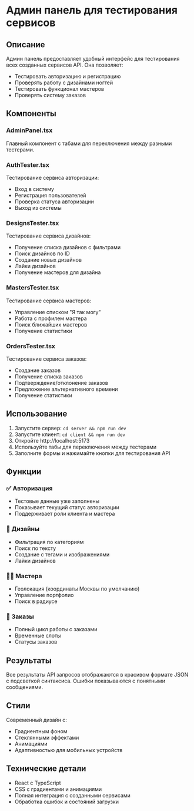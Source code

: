 # Админ панель для тестирования сервисов

## Описание

Админ панель предоставляет удобный интерфейс для тестирования всех созданных сервисов API. Она позволяет:

- Тестировать авторизацию и регистрацию
- Проверять работу с дизайнами ногтей
- Тестировать функционал мастеров
- Проверять систему заказов

## Компоненты

### AdminPanel.tsx
Главный компонент с табами для переключения между разными тестерами.

### AuthTester.tsx
Тестирование сервиса авторизации:
- Вход в систему
- Регистрация пользователей
- Проверка статуса авторизации
- Выход из системы

### DesignsTester.tsx
Тестирование сервиса дизайнов:
- Получение списка дизайнов с фильтрами
- Поиск дизайнов по ID
- Создание новых дизайнов
- Лайки дизайнов
- Получение мастеров для дизайна

### MastersTester.tsx
Тестирование сервиса мастеров:
- Управление списком "Я так могу"
- Работа с профилем мастера
- Поиск ближайших мастеров
- Получение статистики

### OrdersTester.tsx
Тестирование сервиса заказов:
- Создание заказов
- Получение списка заказов
- Подтверждение/отклонение заказов
- Предложение альтернативного времени
- Получение статистики

## Использование

1. Запустите сервер: `cd server && npm run dev`
2. Запустите клиент: `cd client && npm run dev`
3. Откройте http://localhost:5173
4. Используйте табы для переключения между тестерами
5. Заполните формы и нажимайте кнопки для тестирования API

## Функции

### ✅ Авторизация
- Тестовые данные уже заполнены
- Показывает текущий статус авторизации
- Поддерживает роли клиента и мастера

### 🎨 Дизайны
- Фильтрация по категориям
- Поиск по тексту
- Создание с тегами и изображениями
- Лайки дизайнов

### 👩‍🎨 Мастера
- Геолокация (координаты Москвы по умолчанию)
- Управление портфолио
- Поиск в радиусе

### 📅 Заказы
- Полный цикл работы с заказами
- Временные слоты
- Статусы заказов

## Результаты

Все результаты API запросов отображаются в красивом формате JSON с подсветкой синтаксиса. Ошибки показываются с понятными сообщениями.

## Стили

Современный дизайн с:
- Градиентным фоном
- Стеклянными эффектами
- Анимациями
- Адаптивностью для мобильных устройств

## Технические детали

- React с TypeScript
- CSS с градиентами и анимациями
- Полная интеграция с созданными сервисами
- Обработка ошибок и состояний загрузки 